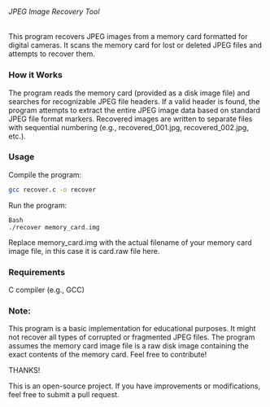 ###### JPEG Image Recovery Tool

This program recovers JPEG images from a memory card formatted for digital cameras. It scans the memory card for lost or deleted JPEG files and attempts to recover them.

### How it Works

The program reads the memory card (provided as a disk image file) and searches for recognizable JPEG file headers. If a valid header is found, the program attempts to extract the entire JPEG image data based on standard JPEG file format markers. Recovered images are written to separate files with sequential numbering (e.g., recovered_001.jpg, recovered_002.jpg, etc.).

### Usage

Compile the program:
``` Bash
gcc recover.c -o recover
```
Run the program:
```
Bash
./recover memory_card.img
```
Replace memory_card.img with the actual filename of your memory card image file, in this case it is card.raw file here.

### Requirements

C compiler (e.g., GCC)
### Note:

This program is a basic implementation for educational purposes. It might not recover all types of corrupted or fragmented JPEG files.
The program assumes the memory card image file is a raw disk image containing the exact contents of the memory card.
Feel free to contribute!

THANKS!

This is an open-source project. If you have improvements or modifications, feel free to submit a pull request.
